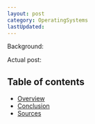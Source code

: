 ```yaml
---
layout: post
category: OperatingSystems
lastUpdated:
---
```


Background:



Actual post:

## Table of contents
- [Overview](#overview)
- [Conclusion](#conclusion)
- [Sources](#sources)

